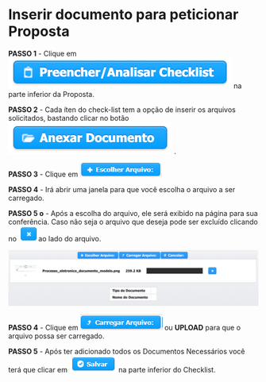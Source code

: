# Inserir documento para peticionar Proposta

**PASSO 1** - Clique em ![](../../.gitbook/assets/botao_preencher_analiser_checklist.png) na parte inferior da Proposta.

**PASSO 2** - Cada íten do check-list tem a opção de inserir os arquivos solicitados, bastando clicar no botão ![](../../.gitbook/assets/botao_anexar_documento.png) .

**PASSO 3** - Clique em ![](../../.gitbook/assets/escolher-arquivo.png) 

**PASSO 4** - Irá abrir uma janela para que você escolha o arquivo a ser carregado.

**PASSO 5 o** - Após a escolha do arquivo, ele será exibido na página para sua conferência. Caso não seja o arquivo que deseja pode ser excluído clicando no ![](../../.gitbook/assets/x.png)ao lado do arquivo.

![Escolher arquivo a ser carregado](../../.gitbook/assets/processo_eletronico_carregar_arquivo.png)

**PASSO 4** - Clique em ![](../../.gitbook/assets/carregar-arquivo.png) ou **UPLOAD** para que o arquivo possa ser carregado. 

**PASSO 5** - Após ter adicionado todos os Documentos Necessários você terá que clicar em ![](../../.gitbook/assets/salvar%20%281%29.png)na parte inferior do Checklist.

